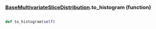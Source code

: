 ### [BaseMultivariateSliceDistribution](BaseMultivariateSliceDistribution.md).to_histogram (function)


```py

def to_histogram(self)

```



        

